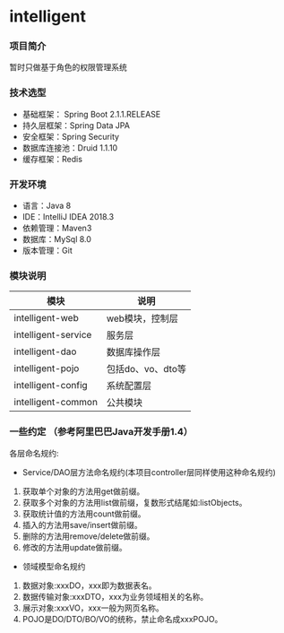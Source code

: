 # intelligent

### 项目简介
暂时只做基于角色的权限管理系统

### 技术选型
* 基础框架： Spring Boot 2.1.1.RELEASE
* 持久层框架：Spring Data JPA 
* 安全框架：Spring Security
* 数据库连接池：Druid 1.1.10
* 缓存框架：Redis

### 开发环境
* 语言：Java 8
* IDE：IntelliJ IDEA 2018.3
* 依赖管理：Maven3
* 数据库：MySql 8.0
* 版本管理：Git

### 模块说明
模块 | 说明
----- | -----
intelligent-web | web模块，控制层
intelligent-service | 服务层
intelligent-dao | 数据库操作层
intelligent-pojo | 包括do、vo、dto等
intelligent-config | 系统配置层
intelligent-common | 公共模块

### 一些约定 （参考阿里巴巴Java开发手册1.4）
各层命名规约:

* Service/DAO层方法命名规约(本项目controller层同样使用这种命名规约)
1) 获取单个对象的方法用get做前缀。
2) 获取多个对象的方法用list做前缀，复数形式结尾如:listObjects。 
3) 获取统计值的方法用count做前缀。
4) 插入的方法用save/insert做前缀。
5) 删除的方法用remove/delete做前缀。
6) 修改的方法用update做前缀。

* 领域模型命名规约
1) 数据对象:xxxDO，xxx即为数据表名。
2) 数据传输对象:xxxDTO，xxx为业务领域相关的名称。 
3) 展示对象:xxxVO，xxx一般为网页名称。
4) POJO是DO/DTO/BO/VO的统称，禁止命名成xxxPOJO。
